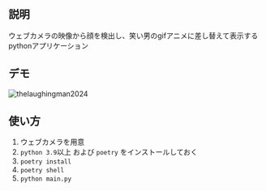 ## 説明
ウェブカメラの映像から顔を検出し、笑い男のgifアニメに差し替えて表示するpythonアプリケーション

## デモ
![thelaughingman2024](https://github.com/hitohorobe/thelaughingman2024/assets/52458640/ed8694bf-0c8f-4428-8b83-f2c234b15e12)


## 使い方
1. ウェブカメラを用意
2. `python 3.9`以上 および `poetry` をインストールしておく
3. `poetry install`
4. `poetry shell`
5. `python main.py`
